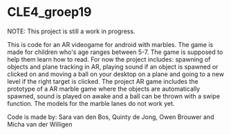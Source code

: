 # CLE4_groep19

NOTE: This project is still a work in progress.

This is code for an AR videogame for android with marbles. The game is made for children who's age ranges between 5-7. The game is supposed to help them learn how to read. For now the project includes: spawning of objects and plane tracking in AR, playing sound if an object is spawned or clicked on and moving a ball on your desktop on a plane and going to a new level if the right target is clicked. The project AR game includes the prototype of a AR marble game where the objects are automatically spawned, sound is played on awake and a ball can be thrown with a swipe function. The models for the marble lanes do not work yet. 

Code is made by: Sara van den Bos, Quinty de Jong, Owen Brouwer and Micha van der Willigen
